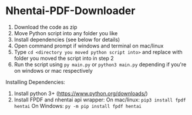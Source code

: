 # Nhentai-PDF-Downloader


1. Download the code as zip
2. Move Python script into any folder you like
3. Install dependencies (see below for details)
4. Open command prompt if windows and terminal on mac/linux
5. Type `cd <directory you moved python script into>` and replace <directory you moved python script into> with folder you moved the script into in step 2
6. Run the script using `py main.py` or `python3 main.py` depending if you're on windows or mac respectively



Installing Dependencies:
1. Install python 3+ (https://www.python.org/downloads/)
2. Install FPDF and nhentai api wrapper:
On mac/linux:
`pip3 install fpdf hentai`
On Windows:
`py -m pip install fpdf hentai`

